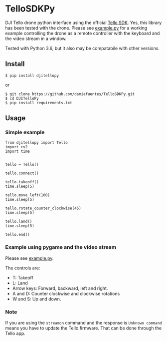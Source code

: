 # TelloSDKPy
DJI Tello drone python interface using the official [Tello SDK](https://dl-cdn.ryzerobotics.com/downloads/tello/20180910/Tello%20SDK%20Documentation%20EN_1.3.pdf). 
Yes, this library has been tested with the drone. 
Please see [example.py](https://github.com/damiafuentes/TelloSDKPy/blob/master/example.py) for a working example controlling the drone as a remote controller with the keyboard and the video stream in a window.  

Tested with Python 3.6, but it also may be compatabile with other versions.

## Install
```
$ pip install djitellopy
```
or
```
$ git clone https://github.com/damiafuentes/TelloSDKPy.git
$ cd DJITelloPy
$ pip install requirements.txt
```

## Usage

### Simple example

```
from djitellopy import Tello
import cv2
import time


tello = Tello()

tello.connect()

tello.takeoff()
time.sleep(5)

tello.move_left(100)
time.sleep(5)

tello.rotate_counter_clockwise(45)
time.sleep(5)

tello.land()
time.sleep(5)
        
tello.end()
```

### Example using pygame and the video stream
Please see [example.py](https://github.com/damiafuentes/TelloSDKPy/blob/master/example.py). 

The controls are:
- T: Takeoff
- L: Land
- Arrow keys: Forward, backward, left and right.
- A and D: Counter clockwise and clockwise rotations
- W and S: Up and down.

### Note
If you are using the ```streamon``` command and the response is ```Unknown command``` means you have to update the Tello firmware. That can be done through the Tello app.






